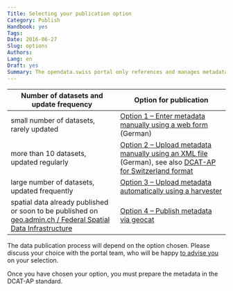 ```yaml
---
Title: Selecting your publication option
Category: Publish
Handbook: yes
Tags:
Date: 2016-06-27
Slug: options
Authors:
Lang: en
Draft: yes
Summary: The opendata.swiss portal only references and manages metadata. The primary data, as well as responsibility for publishing them, remain with the data supplier. When you publish your data, you can choose between four technical options. The following table will help you decide which option is best suited to your organization.
---
```



| Number of datasets and update frequency | Option for publication |
|-----------------------------------------|------------------------|
| small number of datasets, rarely updated | [Option 1 – Enter metadata manually using a web form](/de/library/opendataswiss-userguide#metadaten-via-formular-xml-import-verwalten_1) (German) |
| more than 10 datasets, updated regularly | [Option 2 – Upload metadata manually using an XML file](/de/library/opendataswiss-userguide#metadaten-via-formular-xml-import-verwalten_1) (German), see also [DCAT-AP for Switzerland format](/en/library/ch-dcat-ap) |
| large number of datasets, updated frequently | [Option 3 – Upload metadata automatically using a harvester](/en/publish/harvester) |
| spatial data already published or soon to be published on [geo.admin.ch / Federal Spatial Data Infrastructure](http://www.geo.admin.ch/internet/geoportal/en/home/geoadmin/mission/bgdi.html) | [Option 4 – Publish metadata via geocat](/en/publish/swiss.html#publication-via-geoadminch_1) |

The data publication process will depend on the option chosen. Please discuss your choice with the portal team, who will be happy [to advise you](https://opendata.swiss/en/contact/) on your selection.

Once you have chosen your option, you must prepare the metadata in the DCAT-AP standard.
